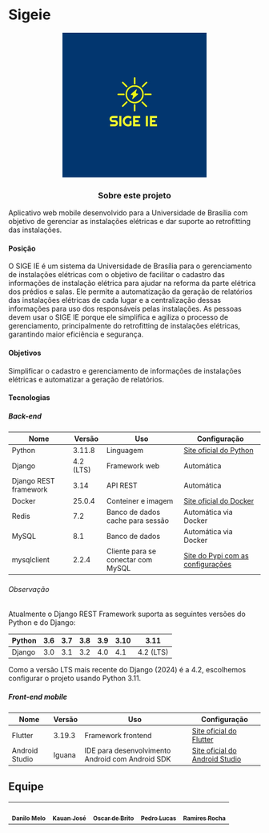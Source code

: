 # Sigeie

<div align="center">
    <img src="assets/logo.png" style="width:30vw"/>
</div>

<h3 align="center">Sobre este projeto</h3>

Aplicativo web mobile desenvolvido para a Universidade de Brasília com objetivo de gerenciar as instalações elétricas e dar suporte ao retrofitting das instalações.

#### Posição

O SIGE IE é um sistema da Universidade de Brasília para o gerenciamento de instalações elétricas com o objetivo de facilitar o cadastro das informações de instalação elétrica para ajudar na reforma da parte elétrica dos prédios e salas. Ele permite a automatização da geração de relatórios das instalações elétricas de cada lugar e a centralização dessas informações para uso dos responsáveis pelas instalações. As pessoas devem usar o SIGE IE porque ele simplifica e agiliza o processo de gerenciamento, principalmente do retrofitting de instalações elétricas, garantindo maior eficiência e segurança.

#### Objetivos

Simplificar o cadastro e gerenciamento de informações de instalações elétricas e automatizar a geração de relatórios.

#### Tecnologias

##### Back-end

| Nome              | Versão | Uso               | Configuração                                                            |
|-------------------|--------|-------------------|-------------------------------------------------------------------------|
| Python            | 3.11.8 | Linguagem         | [Site oficial do Python](https://www.python.org/downloads/) |
| Django            | 4.2 (LTS) | Framework web    | Automática                                                              |
| Django REST framework | 3.14 | API REST       | Automática                                                              |
| Docker            | 25.0.4 | Conteiner e imagem | [Site oficial do Docker](https://docs.docker.com/desktop/install/ubuntu/) |
| Redis             | 7.2    | Banco de dados cache para sessão | Automática via Docker                                              |
| MySQL             | 8.1    | Banco de dados   | Automática via Docker                                                   |
| mysqlclient       | 2.2.4  | Cliente para se conectar com MySQL | [Site do Pypi com as configurações](https://pypi.org/project/mysqlclient/) |

###### Observação

Atualmente o Django REST Framework suporta as seguintes versões do Python e do Django:

| Python | 3.6 | 3.7 | 3.8 | 3.9 | 3.10 | 3.11 |
|--------|-----|-----|-----|-----|------|------|
| Django | 3.0 | 3.1 | 3.2 | 4.0 | 4.1  | 4.2 (LTS) |

Como a versão LTS mais recente do Django (2024) é a 4.2, escolhemos configurar o projeto usando Python 3.11.

##### Front-end mobile

| Nome          | Versão | Uso                | Configuração                                                 |
|---------------|--------|--------------------|--------------------------------------------------------------|
| Flutter       | 3.19.3 | Framework frontend | [Site oficial do Flutter](https://docs.flutter.dev/get-started/install/linux) |
| Android Studio| Iguana | IDE para desenvolvimento Android com Android SDK | [Site oficial do Android Studio](https://developer.android.com/studio/index.html) |

## Equipe

<table>
  <tr>    <td align="center"><a href="https://github.com/EngDann"><img style="border-radius: 50%;" src="https://avatars.githubusercontent.com/u/137555908?v=4" width="100px;" alt=""/><br /><sub><b>Danilo Melo</b></sub></a><br />
    <td align="center"><a href="https://github.com/kauan2872"><img style="border-radius: 50%;" src="https://avatars.githubusercontent.com/u/103394028?v=4" width="100px;" alt=""/><br /><sub><b>Kauan José</b></sub></a><br />
     <td align="center"><a href="https://github.com/OscarDeBrito"><img style="border-radius: 50%;" src="https://avatars.githubusercontent.com/u/98489703?v=4" width="100px;" alt=""/><br /><sub><b>Oscar de Brito</b></sub></a><br />
    <td align="center"><a href="https://github.com/AlefMemTav"><img style="border-radius: 50%;" src="https://avatars.githubusercontent.com/u/97984278?v=4" width="100px;" alt=""/><br /><sub><b>Pedro Lucas</b></sub></a><br />
    <td align="center"><a href="https://github.com/ramires31"><img style="border-radius: 50%;" src="https://avatars.githubusercontent.com/u/139188097?v=4" width="100px;" alt=""/><br /><sub><b>Ramires Rocha</b></sub></a><br /><a href="Link git" title="Rocketseat"></a></td>
  </tr>
</table>
